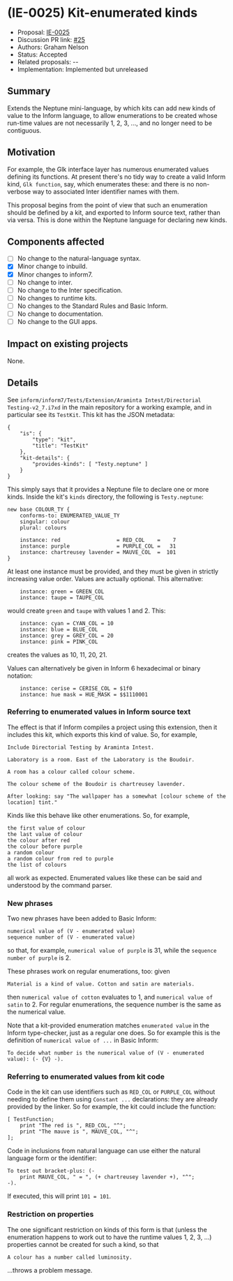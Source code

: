 # (IE-0025) Kit-enumerated kinds

* Proposal: [IE-0025](0025-kit-enumerated-kinds.md)
* Discussion PR link: [#25](https://github.com/ganelson/inform-evolution/pull/25)
* Authors: Graham Nelson
* Status: Accepted
* Related proposals: --
* Implementation: Implemented but unreleased

## Summary

Extends the Neptune mini-language, by which kits can add new kinds of value to the
Inform language, to allow enumerations to be created whose run-time values are
not necessarily 1, 2, 3, ..., and no longer need to be contiguous.

## Motivation

For example, the Glk interface layer has numerous enumerated values defining
its functions. At present there's no tidy way to create a valid Inform kind,
`Glk function`, say, which enumerates these: and there is no non-verbose way
to associated Inter identifier names with them.

This proposal begins from the point of view that such an enumeration should
be defined by a kit, and exported to Inform source text, rather than via versa.
This is done within the Neptune language for declaring new kinds.

## Components affected

- [ ] No change to the natural-language syntax.
- [x] Minor change to inbuild.
- [x] Minor changes to inform7.
- [ ] No change to inter.
- [ ] No change to the Inter specification.
- [ ] No changes to runtime kits.
- [ ] No changes to the Standard Rules and Basic Inform.
- [ ] No change to documentation.
- [ ] No change to the GUI apps.

## Impact on existing projects

None.

## Details

See `inform/inform7/Tests/Extension/Araminta Intest/Directorial Testing-v2_7.i7xd`
in the main repository for a working example, and in particular see its `TestKit`.
This kit has the JSON metadata:

	{
		"is": {
			"type": "kit",
			"title": "TestKit"
		},
		"kit-details": {
			"provides-kinds": [ "Testy.neptune" ]
		}
	}

This simply says that it provides a Neptune file to declare one or more kinds.
Inside the kit's `kinds` directory, the following is `Testy.neptune`:

	new base COLOUR_TY {
		conforms-to: ENUMERATED_VALUE_TY
		singular: colour
		plural: colours

		instance: red                  = RED_COL    =    7
		instance: purple               = PURPLE_COL =   31
		instance: chartreusey lavender = MAUVE_COL  =  101
	}

At least one instance must be provided, and they must be given in strictly
increasing value order. Values are actually optional. This alternative:

		instance: green = GREEN_COL
		instance: taupe = TAUPE_COL

would create `green` and `taupe` with values 1 and 2. This:

		instance: cyan = CYAN_COL = 10
		instance: blue = BLUE_COL
		instance: grey = GREY_COL = 20
		instance: pink = PINK_COL

creates the values as 10, 11, 20, 21.

Values can alternatively be given in Inform 6 hexadecimal or binary notation:

		instance: cerise = CERISE_COL = $1f0
		instance: hue mask = HUE_MASK = $$1110001

### Referring to enumerated values in Inform source text

The effect is that if Inform compiles a project using this extension, then
it includes this kit, which exports this kind of value. So, for example,

	Include Directorial Testing by Araminta Intest.

	Laboratory is a room. East of the Laboratory is the Boudoir.

	A room has a colour called colour scheme.
	
	The colour scheme of the Boudoir is chartreusey lavender.
	
	After looking: say "The wallpaper has a somewhat [colour scheme of the location] tint."

Kinds like this behave like other enumerations. So, for example,

	the first value of colour
	the last value of colour
	the colour after red
	the colour before purple
	a random colour
	a random colour from red to purple
	the list of colours

all work as expected. Enumerated values like these can be said and understood
by the command parser.

### New phrases

Two new phrases have been added to Basic Inform:

	numerical value of (V - enumerated value)
	sequence number of (V - enumerated value)

so that, for example, `numerical value of purple` is 31, while the
`sequence number of purple` is 2.

These phrases work on regular enumerations, too: given

	Material is a kind of value. Cotton and satin are materials.
	
then `numerical value of cotton` evaluates to 1, and `numerical value of satin` to 2.
For regular enumerations, the sequence number is the same as the numerical value.

Note that a kit-provided enumeration matches `enumerated value` in the Inform
type-checker, just as a regular one does. So for example this is the definition
of `numerical value of ...` in Basic Inform:

	To decide what number is the numerical value of (V - enumerated value): (- {V} -).

### Referring to enumerated values from kit code

Code in the kit can use identifiers such as `RED_COL` or `PURPLE_COL` without
needing to define them using `Constant ...` declarations: they are already
provided by the linker. So for example, the kit could include the function:

	[ TestFunction;
		print "The red is ", RED_COL, "^";
		print "The mauve is ", MAUVE_COL, "^";
	];

Code in inclusions from natural language can use either the natural language
form or the identifier:

	To test out bracket-plus: (-
		print MAUVE_COL, " = ", (+ chartreusey lavender +), "^";
	-).

If executed, this will print `101 = 101`.

### Restriction on properties

The one significant restriction on kinds of this form is that (unless the enumeration
happens to work out to have the runtime values 1, 2, 3, ...) properties cannot be
created for such a kind, so that

	A colour has a number called luminosity.

...throws a problem message.
